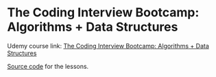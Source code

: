 # The Coding Interview Bootcamp: Algorithms + Data Structures


Udemy course link: [The Coding Interview Bootcamp: Algorithms + Data Structures](https://www.udemy.com/coding-interview-bootcamp-algorithms-and-data-structure)

[Source code](https://github.com/StephenGrider/algocasts) for the lessons.

